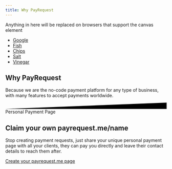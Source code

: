 ```yaml
---
title: Why PayRequest
---
```


<script src="https://www.goat1000.com/tagcanvas.js" type="text/javascript"></script>


<div id="myCanvasContainer">
 <canvas width="300" height="300" id="myCanvas">
  <p>Anything in here will be replaced on browsers that support the canvas element</p>
  <ul>
   <li><a href="http://www.google.com" target="_blank">Google</a></li>
   <li><a href="/fish">Fish</a></li>
   <li><a href="/chips">Chips</a></li>
   <li><a href="/salt">Salt</a></li>
   <li><a href="/vinegar">Vinegar</a></li>
  </ul>
 </canvas>
</div>




<section class="section section-lg section-shaped">
		<!-- Background circles -->
		<div class="shape shape-style-self shape-primary">
			<span class="span-150"></span>
			<span class="span-50"></span>
			<span class="span-50"></span>
			<span class="span-75"></span>
			<span class="span-100"></span>
			<span class="span-75"></span>
			<span class="span-50"></span>
			<span class="span-100"></span>
			<span class="span-50"></span>
			<span class="span-100"></span>
		</div>
		<div class="container shape-container d-flex align-items-center">
			<div class="col px-0">
				<div class="row align-items-center justify-content-center">
					<div class="col-lg-7 text-center">
<div class="icon icon-shape bg-gradient-white shadow rounded-circle mb-3"><i class="fa fa-check text-warning"></i></div>
						<h1 class="text-white">Why PayRequest
</h1>
						<p class="lead text-white">Because we are the no-code payment platform for any type of business, with many features to accept payments worldwide.
<br>


</p>
					
</div>
				</div>
			</div>
		</div>
		<!-- SVG separator -->
		<div class="separator separator-bottom separator-skew zindex-100">
			<svg x="0" y="0" viewBox="0 0 2560 100" preserveAspectRatio="none" version="1.1" xmlns="http://www.w3.org/2000/svg">
				<polygon class="fill-white" points="2560 0 2560 100 0 100"></polygon>
			</svg>
		</div>
	</section>



<section class="section section-lg">
          <div class="container">
            <div class="row align-items-center text-left">
              <div class="col-lg-6 col-12">
                <span class="badge badge-info badge-pill mb-3">Personal Payment Page</span>
<h1 class="display-3">
<span class="text-primary">Claim your own</span>
payrequest.me/name</h1>
                <p class="lead pb-4">Stop creating payment requests, just share your unique personal payment page with all your clients, they can pay you directly and leave their contact details to reach them after.


<a href="https://dashboard.payrequest.io" class="btn btn-lg btn-github btn-icon mb-3 mb-sm-0" style="
    margin-top: 15px;
">
                                <span class="btn-inner--icon"><i class="fal fa-browser" aria-hidden="true"></i></span>
                                <span class="btn-inner--text">Create your payrequest.me page</span>
                            </a>

  </p>
                
   </div>
              <div class="col-lg-6 col-12 pl-0">






  </div>
            </div>
          </div>
</section>


<script src="https://cdnjs.cloudflare.com/ajax/libs/jquery/2.1.3/jquery.min.js"></script>


